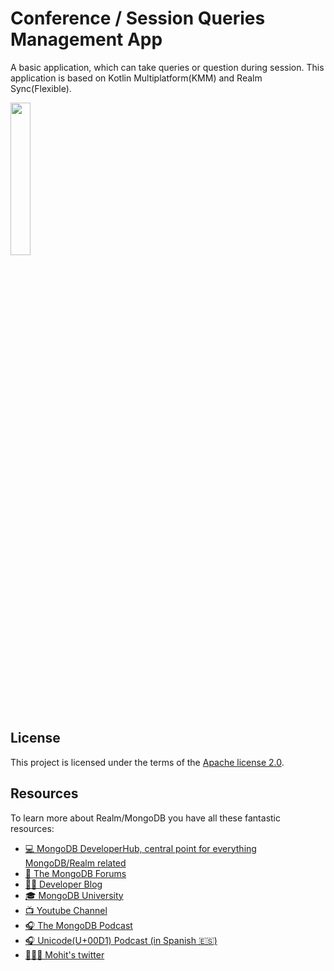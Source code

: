 # Conference / Session Queries  Management App


A basic application, which can take queries or question during session. This application is based on Kotlin Multiplatform(KMM) and Realm Sync(Flexible).


<img src="https://user-images.githubusercontent.com/1336626/194520300-531f2961-86e1-49b9-827d-1e1e190dd6af.png"  width=25% height=25%>


## License

This project is licensed under the terms of the [Apache license 2.0](./LICENSE.txt).


## Resources

To learn more about Realm/MongoDB you have all these fantastic resources:

- [💻 MongoDB DeveloperHub, central point for everything MongoDB/Realm related](https://www.mongodb.com/developer)
- [💬 The MongoDB Forums](https://www.mongodb.com/community/forums/)
- [👩‍💻 Developer Blog](https://developer.mongodb.com/learn/?content=Articles#main)
- [🎓 MongoDB University](https://university.mongodb.com/)
- [📺 Youtube Channel](https://www.youtube.com/c/MongoDBofficial)
- [🎧 The MongoDB Podcast](https://developer.mongodb.com/learn/?content=Podcasts#main)
- [🎧 Unicode(U+00D1) Podcast (in Spanish 🇪🇸)](https://twitter.com/UnicodeU00D1)
- [🙋🏻‍♂️ Mohit's twitter](https://twitter.com/codeWithMohit)
